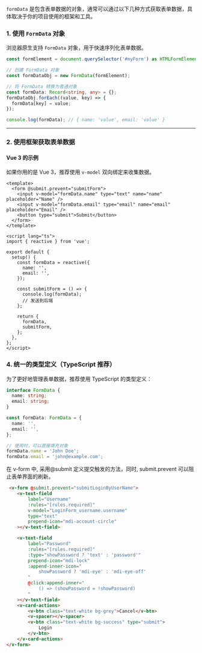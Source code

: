 `formData` 是包含表单数据的对象，通常可以通过以下几种方式获取表单数据，具体取决于你的项目使用的框架和工具。

### 1. **使用 `FormData` 对象**

浏览器原生支持 `FormData` 对象，用于快速序列化表单数据。

```typescript
const formElement = document.querySelector('#myForm') as HTMLFormElement;

// 创建 FormData 对象
const formDataObj = new FormData(formElement);

// 将 FormData 转换为普通对象
const formData: Record<string, any> = {};
formDataObj.forEach((value, key) => {
  formData[key] = value;
});

console.log(formData); // { name: 'value', email: 'value' }
```

---

### 2. **使用框架获取表单数据**

#### **Vue 3 的示例**

如果你用的是 Vue 3，推荐使用 `v-model` 双向绑定来收集数据。

```vue
<template>
  <form @submit.prevent="submitForm">
    <input v-model="formData.name" type="text" name="name" placeholder="Name" />
    <input v-model="formData.email" type="email" name="email" placeholder="Email" />
    <button type="submit">Submit</button>
  </form>
</template>

<script lang="ts">
import { reactive } from 'vue';

export default {
  setup() {
    const formData = reactive({
      name: '',
      email: '',
    });

    const submitForm = () => {
      console.log(formData);
      // 发送到后端
    };

    return {
      formData,
      submitForm,
    };
  },
};
</script>
```

### 4. **统一的类型定义（TypeScript 推荐）**

为了更好地管理表单数据，推荐使用 TypeScript 的类型定义：

```typescript
interface FormData {
  name: string;
  email: string;
}

const formData: FormData = {
  name: '',
  email: '',
};

// 使用时，可以直接填充对象
formData.name = 'John Doe';
formData.email = 'john@example.com';
```

在 v-form 中, 采用@submit 定义提交触发的方法，同时, submit.prevent 可以阻止表单界面的刷新。
```html
 <v-form @submit.prevent="submitLoginByUserName">
	<v-text-field
		label="Username"
		:rules="[rules.required]"
		v-model="LoginForm_username.username"
		type="text"
		prepend-icon="mdi-account-circle"
	></v-text-field>

	<v-text-field
		label="Password"
		:rules="[rules.required]"
		:type="showPassword ? 'text' : 'password'"
		prepend-icon="mdi-lock"
		:append-inner-icon="
			showPassword ? 'mdi-eye' : 'mdi-eye-off'
		"
		@click:append-inner="
			() => (showPassword = !showPassword)
		"
	></v-text-field>
	<v-card-actions>
		<v-btn class="text-white bg-grey">Cancel</v-btn>
		<v-spacer></v-spacer>
		<v-btn class="text-white bg-success" type="submit">
			Login
		</v-btn>
	</v-card-actions>
</v-form>
```